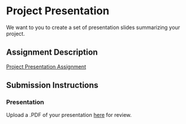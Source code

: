 # Project Presentation
We want to you to create a set of presentation slides summarizing your project.

## Assignment Description
[Project Presentation Assignment](https://education.launchcode.org/liftoff/assignments/project-presentation/)

## Submission Instructions

### Presentation
Upload a .PDF of your presentation [here](https://github.com/hiroko-lc101/liftoff-assignments/blob/master/P6-Project_Presentation/Mathercise-presentation.pdf) for review.